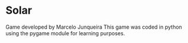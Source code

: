 # Solar
Game developed by Marcelo Junqueira
This game was coded in python using the pygame module for learning purposes.
